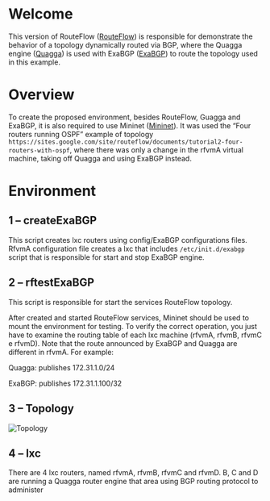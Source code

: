 # Welcome

This version of RouteFlow ([RouteFlow](http://cpqd.github.io/RouteFlow/)) is responsible for demonstrate the behavior of a topology dynamically routed via BGP, where the Quagga engine ([Quagga](http://www.nongnu.org/quagga/)) is used with ExaBGP ([ExaBGP](https://code.google.com/p/exabgp/)) to route the topology used in this example.

# Overview

To create the proposed environment, besides RouteFlow, Guagga and ExaBGP, it is also required to use Mininet ([Mininet](http://mininet.org/)). It was used the “Four routers running OSPF” example of topology `https://sites.google.com/site/routeflow/documents/tutorial2-four-routers-with-ospf`, where there was only a change in the rfvmA virtual machine, taking off Quagga and using ExaBGP instead.

# Environment

## 1 – createExaBGP

This script creates lxc routers using config/ExaBGP configurations files. RfvmA configuration file creates a lxc that includes `/etc/init.d/exabgp` script that is responsible for start and stop ExaBGP engine.

## 2 – rftestExaBGP

This script is responsible for start the services RouteFlow topology.

After created and started RouteFlow services, Mininet should be used to mount the environment for testing. To verify the correct operation, you just have to examine the routing table of each lxc machine (rfvmA, rfvmB, rfvmC e rfvmD). Note that the route announced by ExaBGP and Quagga are different in rfvmA. For example:

Quagga: publishes 172.31.1.0/24

ExaBGP: publishes 172.31.1.100/32

## 3 – Topology

![Topology](https://raw.github.com/emersonbarea/RouteFlow-ExaBGP/master/RouteFlow-ExaBGP_Topology.png)

## 4 – lxc

There are 4 lxc routers, named rfvmA, rfvmB, rfvmC and rfvmD. B, C and D are running a Quagga router engine that area using BGP routing protocol to administer
